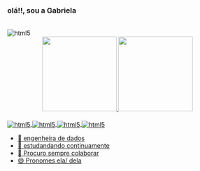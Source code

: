 ### olá!!, sou a Gabriela

</div>
<div style="display: inline_block"><br/>
 <img align="center" alt="html5"src="https://img.shields.io/badge/LinkedIn-0077B5?style=for-the-badge&logo=linkedin&logoColor=white" />

</div>

<div align="center">
  <a href="https://github.com/gabistd">
  <img height="170em" src="https://github-readme-stats.vercel.app/api?username=gabistd&show_icons=true&theme=dracula&include_all_commits=true&count_private=true"/>
  <img height="170em" src="https://github-readme-stats.vercel.app/api/top-langs/?username=gabistd&layout=compact&langs_count=7&theme=dracula"/>
</div>

<div style="display: inline_block"><br/>
 <img align="center" alt="html5"src="https://img.shields.io/badge/Python-3776AB?style=for-the-badge&logo=python&logoColor=white" />
 <img align="center" alt="html5"src="https://img.shields.io/badge/R-276DC3?style=for-the-badge&logo=r&logoColor=white" />
 <img align="center" alt="html5"src="https://img.shields.io/badge/MySQL-005C84?style=for-thebadge&logo=mysql&logoColor=white" />
   <img align="center" alt="html5"src="https://img.shields.io/badge/Databricks-FF3621?style=for-the-badge&logo=Databricks&logoColor=white" />


</div>

- 🔭 engenheira de dados
- 🌱 estudandando continuamente
- 👯 Procuro sempre colaborar 
- 😄 Pronomes ela/ dela

